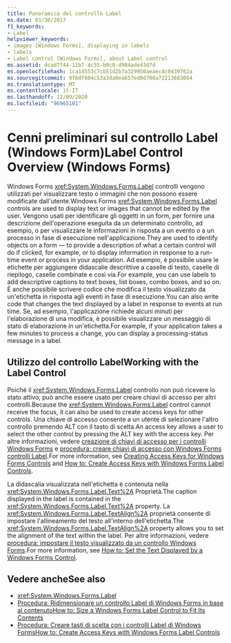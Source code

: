 ```yaml
---
title: Panoramica del controllo Label
ms.date: 03/30/2017
f1_keywords:
- Label
helpviewer_keywords:
- images [Windows Forms], displaying in labels
- labels
- Label control [Windows Forms], about Label control
ms.assetid: dcad7f44-11b7-4c55-b0c0-d984ade43d7d
ms.openlocfilehash: 1ca14553c7cb51d2b7a329950aeaec4c0439762a
ms.sourcegitcommit: 9f6df084c53a3da0ea657ed0d708a72213683084
ms.translationtype: MT
ms.contentlocale: it-IT
ms.lasthandoff: 12/09/2020
ms.locfileid: "96965101"
---
```

# <a name="label-control-overview-windows-forms"></a><span data-ttu-id="e0300-102">Cenni preliminari sul controllo Label (Windows Form)</span><span class="sxs-lookup"><span data-stu-id="e0300-102">Label Control Overview (Windows Forms)</span></span>
<span data-ttu-id="e0300-103">Windows Forms <xref:System.Windows.Forms.Label> controlli vengono utilizzati per visualizzare testo o immagini che non possono essere modificate dall'utente.</span><span class="sxs-lookup"><span data-stu-id="e0300-103">Windows Forms <xref:System.Windows.Forms.Label> controls are used to display text or images that cannot be edited by the user.</span></span> <span data-ttu-id="e0300-104">Vengono usati per identificare gli oggetti in un form, per fornire una descrizione dell'operazione eseguita da un determinato controllo, ad esempio, o per visualizzare le informazioni in risposta a un evento o a un processo in fase di esecuzione nell'applicazione.</span><span class="sxs-lookup"><span data-stu-id="e0300-104">They are used to identify objects on a form — to provide a description of what a certain control will do if clicked, for example, or to display information in response to a run-time event or process in your application.</span></span> <span data-ttu-id="e0300-105">Ad esempio, è possibile usare le etichette per aggiungere didascalie descrittive a caselle di testo, caselle di riepilogo, caselle combinate e così via.</span><span class="sxs-lookup"><span data-stu-id="e0300-105">For example, you can use labels to add descriptive captions to text boxes, list boxes, combo boxes, and so on.</span></span> <span data-ttu-id="e0300-106">È anche possibile scrivere codice che modifica il testo visualizzato da un'etichetta in risposta agli eventi in fase di esecuzione.</span><span class="sxs-lookup"><span data-stu-id="e0300-106">You can also write code that changes the text displayed by a label in response to events at run time.</span></span> <span data-ttu-id="e0300-107">Se, ad esempio, l'applicazione richiede alcuni minuti per l'elaborazione di una modifica, è possibile visualizzare un messaggio di stato di elaborazione in un'etichetta.</span><span class="sxs-lookup"><span data-stu-id="e0300-107">For example, if your application takes a few minutes to process a change, you can display a processing-status message in a label.</span></span>  
  
## <a name="working-with-the-label-control"></a><span data-ttu-id="e0300-108">Utilizzo del controllo Label</span><span class="sxs-lookup"><span data-stu-id="e0300-108">Working with the Label Control</span></span>  
 <span data-ttu-id="e0300-109">Poiché il <xref:System.Windows.Forms.Label> controllo non può ricevere lo stato attivo, può anche essere usato per creare chiavi di accesso per altri controlli.</span><span class="sxs-lookup"><span data-stu-id="e0300-109">Because the <xref:System.Windows.Forms.Label> control cannot receive the focus, it can also be used to create access keys for other controls.</span></span> <span data-ttu-id="e0300-110">Una chiave di accesso consente a un utente di selezionare l'altro controllo premendo ALT con il tasto di scelta.</span><span class="sxs-lookup"><span data-stu-id="e0300-110">An access key allows a user to select the other control by pressing the ALT key with the access key.</span></span> <span data-ttu-id="e0300-111">Per altre informazioni, vedere [creazione di chiavi di accesso per i controlli Windows Forms](how-to-create-access-keys-for-windows-forms-controls.md) e [procedura: creare chiavi di accesso con Windows Forms controlli Label](how-to-create-access-keys-with-windows-forms-label-controls.md).</span><span class="sxs-lookup"><span data-stu-id="e0300-111">For more information, see [Creating Access Keys for Windows Forms Controls](how-to-create-access-keys-for-windows-forms-controls.md) and [How to: Create Access Keys with Windows Forms Label Controls](how-to-create-access-keys-with-windows-forms-label-controls.md).</span></span>  
  
 <span data-ttu-id="e0300-112">La didascalia visualizzata nell'etichetta è contenuta nella <xref:System.Windows.Forms.Label.Text%2A> Proprietà.</span><span class="sxs-lookup"><span data-stu-id="e0300-112">The caption displayed in the label is contained in the <xref:System.Windows.Forms.Label.Text%2A> property.</span></span> <span data-ttu-id="e0300-113">La <xref:System.Windows.Forms.Label.TextAlign%2A> proprietà consente di impostare l'allineamento del testo all'interno dell'etichetta.</span><span class="sxs-lookup"><span data-stu-id="e0300-113">The <xref:System.Windows.Forms.Label.TextAlign%2A> property allows you to set the alignment of the text within the label.</span></span> <span data-ttu-id="e0300-114">Per altre informazioni, vedere [procedura: impostare il testo visualizzato da un controllo Windows Forms](how-to-set-the-text-displayed-by-a-windows-forms-control.md).</span><span class="sxs-lookup"><span data-stu-id="e0300-114">For more information, see [How to: Set the Text Displayed by a Windows Forms Control](how-to-set-the-text-displayed-by-a-windows-forms-control.md).</span></span>  
  
## <a name="see-also"></a><span data-ttu-id="e0300-115">Vedere anche</span><span class="sxs-lookup"><span data-stu-id="e0300-115">See also</span></span>

- <xref:System.Windows.Forms.Label>
- [<span data-ttu-id="e0300-116">Procedura: Ridimensionare un controllo Label di Windows Forms in base al contenuto</span><span class="sxs-lookup"><span data-stu-id="e0300-116">How to: Size a Windows Forms Label Control to Fit Its Contents</span></span>](how-to-size-a-windows-forms-label-control-to-fit-its-contents.md)
- [<span data-ttu-id="e0300-117">Procedura: Creare tasti di scelta con i controlli Label di Windows Forms</span><span class="sxs-lookup"><span data-stu-id="e0300-117">How to: Create Access Keys with Windows Forms Label Controls</span></span>](how-to-create-access-keys-with-windows-forms-label-controls.md)
